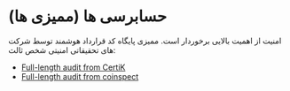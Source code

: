 # حسابرسی ها (ممیزی ها)

امنیت از اهمیت بالایی برخوردار است. ممیزی پایگاه کد قرارداد هوشمند توسط شرکت های تحقیقاتی امنیتی شخص ثالث:                                                                                                                                                              &#x20;

* [Full-length audit from CertiK](https://github.com/volmexfinance/volmex-core/blob/master/audits/Volmex%20Finance%20Certik%20Audit.pdf)
* [Full-length audit from coinspect](https://github.com/volmexfinance/volmex-core/blob/master/audits/Volmex%20Finance%20Coinspect%20Audit.pdf)
